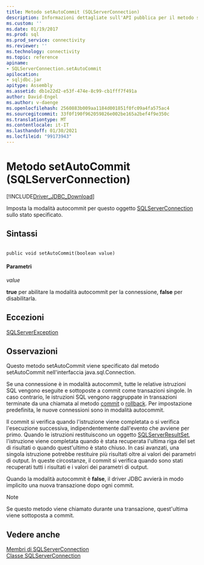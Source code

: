 ```yaml
---
title: Metodo setAutoCommit (SQLServerConnection)
description: Informazioni dettagliate sull'API pubblica per il metodo setAutoCommit nella classe SQLServerConnection del driver JDBC per SQL Server.
ms.custom: ''
ms.date: 01/19/2017
ms.prod: sql
ms.prod_service: connectivity
ms.reviewer: ''
ms.technology: connectivity
ms.topic: reference
apiname:
- SQLServerConnection.setAutoCommit
apilocation:
- sqljdbc.jar
apitype: Assembly
ms.assetid: db1e22d2-e53f-474e-8c99-cb1fff7f491a
author: David-Engel
ms.author: v-daenge
ms.openlocfilehash: 2560883b009aa1184d001851f0fc09a4fa575ac4
ms.sourcegitcommit: 33f0f190f962059826e002be165a2bef4f9e350c
ms.translationtype: MT
ms.contentlocale: it-IT
ms.lasthandoff: 01/30/2021
ms.locfileid: "99173943"
---
```

# <a name="setautocommit-method-sqlserverconnection"></a>Metodo setAutoCommit (SQLServerConnection)
[!INCLUDE[Driver_JDBC_Download](../../../includes/driver_jdbc_download.md)]

  Imposta la modalità autocommit per questo oggetto [SQLServerConnection](../../../connect/jdbc/reference/sqlserverconnection-class.md) sullo stato specificato.  
  
## <a name="syntax"></a>Sintassi  
  
```  
  
public void setAutoCommit(boolean value)  
```  
  
#### <a name="parameters"></a>Parametri  
 *value*  
  
 **true** per abilitare la modalità autocommit per la connessione, **false** per disabilitarla.  
  
## <a name="exceptions"></a>Eccezioni  
 [SQLServerException](../../../connect/jdbc/reference/sqlserverexception-class.md)  
  
## <a name="remarks"></a>Osservazioni  
 Questo metodo setAutoCommit viene specificato dal metodo setAutoCommit nell'interfaccia java.sql.Connection.  
  
 Se una connessione è in modalità autocommit, tutte le relative istruzioni SQL vengono eseguite e sottoposte a commit come transazioni singole. In caso contrario, le istruzioni SQL vengono raggruppate in transazioni terminate da una chiamata al metodo [commit](../../../connect/jdbc/reference/commit-method-sqlserverconnection.md) o [rollback](../../../connect/jdbc/reference/rollback-method-sqlserverconnection.md). Per impostazione predefinita, le nuove connessioni sono in modalità autocommit.  
  
 Il commit si verifica quando l'istruzione viene completata o si verifica l'esecuzione successiva, indipendentemente dall'evento che avviene per primo. Quando le istruzioni restituiscono un oggetto [SQLServerResultSet](../../../connect/jdbc/reference/sqlserverresultset-class.md), l'istruzione viene completata quando è stata recuperata l'ultima riga del set di risultati o quando quest'ultimo è stato chiuso. In casi avanzati, una singola istruzione potrebbe restituire più risultati oltre ai valori dei parametri di output. In queste circostanze, il commit si verifica quando sono stati recuperati tutti i risultati e i valori dei parametri di output.  
  
 Quando la modalità autocommit è **false**, il driver JDBC avvierà in modo implicito una nuova transazione dopo ogni commit.  
  
> [!NOTE]  
> Se questo metodo viene chiamato durante una transazione, quest'ultima viene sottoposta a commit.  
  
## <a name="see-also"></a>Vedere anche  
 [Membri di SQLServerConnection](../../../connect/jdbc/reference/sqlserverconnection-members.md)  
 [Classe SQLServerConnection](../../../connect/jdbc/reference/sqlserverconnection-class.md)  
